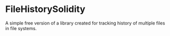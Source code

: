 # FileHistorySolidity
A simple free version of a library created for tracking history of multiple files in file systems.
